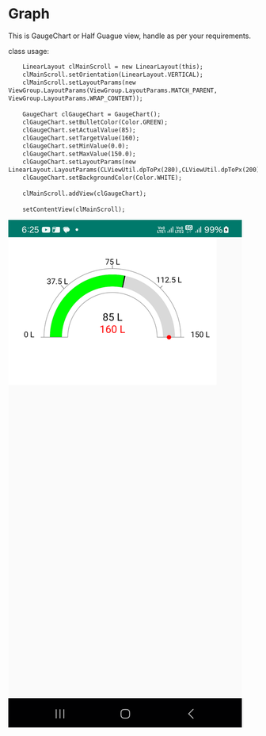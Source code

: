 # Graph

This is GaugeChart or Half Guague view, handle as per your requirements.

class usage:


        LinearLayout clMainScroll = new LinearLayout(this);
        clMainScroll.setOrientation(LinearLayout.VERTICAL);
        clMainScroll.setLayoutParams(new ViewGroup.LayoutParams(ViewGroup.LayoutParams.MATCH_PARENT, ViewGroup.LayoutParams.WRAP_CONTENT));

        GaugeChart clGaugeChart = GaugeChart();
        clGaugeChart.setBulletColor(Color.GREEN);
        clGaugeChart.setActualValue(85);
        clGaugeChart.setTargetValue(160);
        clGaugeChart.setMinValue(0.0);
        clGaugeChart.setMaxValue(150.0);
        clGaugeChart.setLayoutParams(new LinearLayout.LayoutParams(CLViewUtil.dpToPx(280),CLViewUtil.dpToPx(200)));
        clGaugeChart.setBackgroundColor(Color.WHITE);
        
        clMainScroll.addView(clGaugeChart);
        
        setContentView(clMainScroll);


![GaugeChart.java Example](https://github.com/Rameshkumarpolavarapu/Graph/blob/main/GaugeChart.png)
